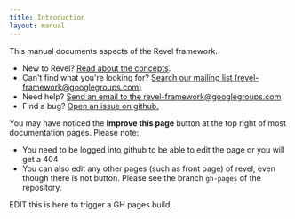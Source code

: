 ```yaml
---
title: Introduction
layout: manual
---
```


This manual documents aspects of the Revel framework.
- New to Revel?  [Read about the concepts](concepts.html).
- Can't find what you're looking for?  [Search our mailing list (revel-framework@googlegroups.com)](https://groups.google.com/forum/#!forum/revel-framework)
- Need help?  [Send an email to the revel-framework@googlegroups.com](mailto:revel-framework@googlegroups.com)
- Find a bug?  [Open an issue on github.](https://github.com/robfig/revel/issues)

You may have noticed the **Improve this page** button at the top right of most documentation pages. Please note:

- You need to be logged into github to be able to edit the page or you will get a 404
- You can also edit any other pages (such as front page) of revel, even though there is not button.
Please see the branch `gh-pages` of the repository.

EDIT this is here to trigger a GH pages build.
